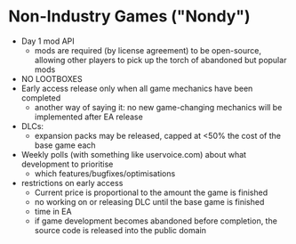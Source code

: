 Non-Industry Games ("Nondy")
======

* Day 1 mod API
	- mods are required (by license agreement) to be open-source, allowing other players to pick up the torch of abandoned but popular mods
* NO LOOTBOXES
* Early access release only when all game mechanics have been completed
	- another way of saying it: no new game-changing mechanics will be implemented after EA release
* DLCs:
	- expansion packs may be released, capped at <50% the cost of the base game each
* Weekly polls (with something like uservoice.com) about what development to prioritise
	- which features/bugfixes/optimisations 
* restrictions on early access
	- Current price is proportional to the amount the game is finished
	- no working on or releasing DLC until the base game is finished
	- time in EA
	- if game development becomes abandoned before completion, the source code is released into the public domain